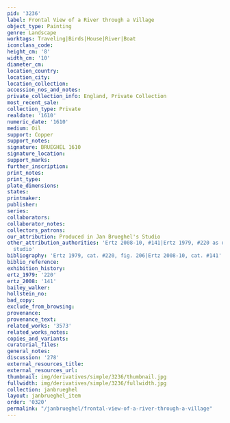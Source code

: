 ```yaml
---
pid: '3236'
label: Frontal View of a River through a Village
object_type: Painting
genre: Landscape
worktags: Traveling|Birds|House|River|Boat
iconclass_code:
height_cm: '8'
width_cm: '10'
diameter_cm:
location_country:
location_city:
location_collection:
accession_nos_and_notes:
private_collection_info: England, Private Collection
most_recent_sale:
collection_type: Private
realdate: '1610'
numeric_date: '1610'
medium: Oil
support: Copper
support_notes:
signature: BRUEGHEL 1610
signature_location:
support_marks:
further_inscription:
print_notes:
print_type:
plate_dimensions:
states:
printmaker:
publisher:
series:
collaborators:
collaborator_notes:
collectors_patrons:
our_attribution: Produced in Jan Brueghel's Studio
other_attribution_authorities: 'Ertz 2008-10, #141|Ertz 1979, #220 as uncertain, possibly
  studio'
bibliography: 'Ertz 1979, cat. #220, fig. 206|Ertz 2008-10, cat. #141'
biblio_reference:
exhibition_history:
ertz_1979: '220'
ertz_2008: '141'
bailey_walker:
hollstein_no:
bad_copy:
exclude_from_browsing:
provenance:
provenance_text:
related_works: '3573'
related_works_notes:
copies_and_variants:
curatorial_files:
general_notes:
discussion: '278'
external_resources_title:
external_resources_url:
thumbnail: img/derivatives/simple/3236/thumbnail.jpg
fullwidth: img/derivatives/simple/3236/fullwidth.jpg
collection: janbrueghel
layout: janbrueghel_item
order: '0320'
permalink: "/janbrueghel/frontal-view-of-a-river-through-a-village"
---
```

